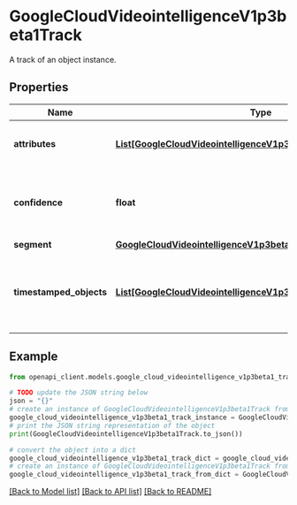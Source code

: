 # GoogleCloudVideointelligenceV1p3beta1Track

A track of an object instance.

## Properties

Name | Type | Description | Notes
------------ | ------------- | ------------- | -------------
**attributes** | [**List[GoogleCloudVideointelligenceV1p3beta1DetectedAttribute]**](GoogleCloudVideointelligenceV1p3beta1DetectedAttribute.md) | Optional. Attributes in the track level. | [optional] 
**confidence** | **float** | Optional. The confidence score of the tracked object. | [optional] 
**segment** | [**GoogleCloudVideointelligenceV1p3beta1VideoSegment**](GoogleCloudVideointelligenceV1p3beta1VideoSegment.md) |  | [optional] 
**timestamped_objects** | [**List[GoogleCloudVideointelligenceV1p3beta1TimestampedObject]**](GoogleCloudVideointelligenceV1p3beta1TimestampedObject.md) | The object with timestamp and attributes per frame in the track. | [optional] 

## Example

```python
from openapi_client.models.google_cloud_videointelligence_v1p3beta1_track import GoogleCloudVideointelligenceV1p3beta1Track

# TODO update the JSON string below
json = "{}"
# create an instance of GoogleCloudVideointelligenceV1p3beta1Track from a JSON string
google_cloud_videointelligence_v1p3beta1_track_instance = GoogleCloudVideointelligenceV1p3beta1Track.from_json(json)
# print the JSON string representation of the object
print(GoogleCloudVideointelligenceV1p3beta1Track.to_json())

# convert the object into a dict
google_cloud_videointelligence_v1p3beta1_track_dict = google_cloud_videointelligence_v1p3beta1_track_instance.to_dict()
# create an instance of GoogleCloudVideointelligenceV1p3beta1Track from a dict
google_cloud_videointelligence_v1p3beta1_track_from_dict = GoogleCloudVideointelligenceV1p3beta1Track.from_dict(google_cloud_videointelligence_v1p3beta1_track_dict)
```
[[Back to Model list]](../README.md#documentation-for-models) [[Back to API list]](../README.md#documentation-for-api-endpoints) [[Back to README]](../README.md)


